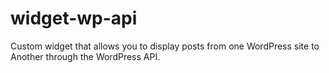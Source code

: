 # widget-wp-api
Custom widget that allows you to display posts from one WordPress site to Another through the WordPress API.
